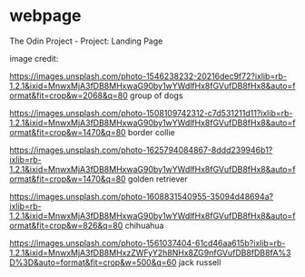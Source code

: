 # webpage

The Odin Project - Project: Landing Page

image credit: 

https://images.unsplash.com/photo-1546238232-20216dec9f72?ixlib=rb-1.2.1&ixid=MnwxMjA3fDB8MHxwaG90by1wYWdlfHx8fGVufDB8fHx8&auto=format&fit=crop&w=2068&q=80 group of dogs

https://images.unsplash.com/photo-1508109742312-c7d531211d11?ixlib=rb-1.2.1&ixid=MnwxMjA3fDB8MHxwaG90by1wYWdlfHx8fGVufDB8fHx8&auto=format&fit=crop&w=1470&q=80 border collie

https://images.unsplash.com/photo-1625794084867-8ddd239946b1?ixlib=rb-1.2.1&ixid=MnwxMjA3fDB8MHxwaG90by1wYWdlfHx8fGVufDB8fHx8&auto=format&fit=crop&w=1470&q=80 golden retriever

https://images.unsplash.com/photo-1608831540955-35094d48694a?ixlib=rb-1.2.1&ixid=MnwxMjA3fDB8MHxwaG90by1wYWdlfHx8fGVufDB8fHx8&auto=format&fit=crop&w=826&q=80 chihuahua

https://images.unsplash.com/photo-1561037404-61cd46aa615b?ixlib=rb-1.2.1&ixid=MnwxMjA3fDB8MHxzZWFyY2h8NHx8ZG9nfGVufDB8fDB8fA%3D%3D&auto=format&fit=crop&w=500&q=60 jack russell
